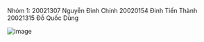 Nhóm 1:
20021307 Nguyễn Đình Chính
20020154 Đinh Tiến Thành
20021315 Đỗ Quốc Dũng

![image](https://user-images.githubusercontent.com/80797568/190577468-be074595-0b5a-49ea-8219-b598f7582119.png)
